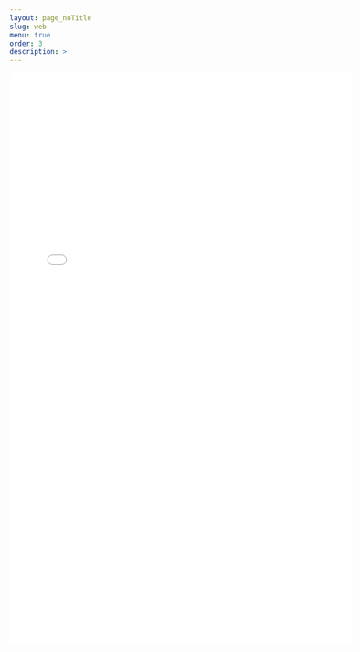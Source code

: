 ```yaml
---
layout: page_noTitle
slug: web
menu: true
order: 3
description: >
---
```


<iframe src="web.html"  width = "600px" height ="1000px"  frameborder="0"></iframe>

